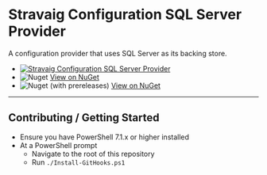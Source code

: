 # Stravaig Configuration SQL Server Provider

A configuration provider that uses SQL Server as its backing store.

* [![Stravaig Configuration SQL Server Provider](https://github.com/Stravaig-Projects/Stravaig.Configuration.SqlServer/actions/workflows/build.yml/badge.svg)](https://github.com/Stravaig-Projects/Stravaig.Configuration.SqlServer/actions/workflows/build.yml)
* ![Nuget](https://img.shields.io/nuget/v/Stravaig.Configuration.SqlServer?color=004880&label=nuget%20stable&logo=nuget) [View on NuGet](https://www.nuget.org/packages/Stravaig.Configuration.SqlServer)
* ![Nuget (with prereleases)](https://img.shields.io/nuget/vpre/Stravaig.Configuration.SqlServer?color=ffffff&label=nuget%20latest&logo=nuget) [View on NuGet](https://www.nuget.org/packages/Stravaig.ConfigurationSqlServer)

---

## Contributing / Getting Started

* Ensure you have PowerShell 7.1.x or higher installed
* At a PowerShell prompt
    * Navigate to the root of this repository
    * Run `./Install-GitHooks.ps1`
